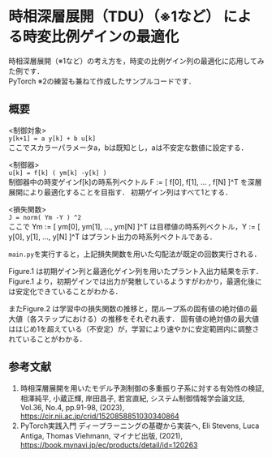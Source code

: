 # 時相深層展開（TDU）（※1など） による時変比例ゲインの最適化
時相深層展開（※1など）の考え方を，時変の比例ゲイン列の最適化に応用してみた例です．  
PyTorch ※2の練習も兼ねて作成したサンプルコードです．

## 概要
<制御対象>  
	```
		y[k+1] = a y[k] + b u[k]
	```  
ここでスカラーパラメータa，bは既知とし，aは不安定な数値に設定する．

<制御器>  
	```
		u[k] = f[k] ( ym[k] -y[k] )
	```  
制御器中の時変ゲインf[k]の時系列ベクトル F := [ f[0], f[1], ... , f[N] ]^T を深層展開により最適化することを目指す．
初期ゲイン列はすべて1とする．

<損失関数>  
	```
		J = norm( Ym -Y ) ^2
	```  
ここで Ym := [ ym[0], ym[1], ..., ym[N] ]^T は目標値の時系列ベクトル，Y := [ y[0], y[1], ..., y[N] ]^T はプラント出力の時系列ベクトルである．

`main.py`を実行すると，上記損失関数を用いた勾配法が既定の回数実行される．

Figure.1 は初期ゲイン列と最適化ゲイン列を用いたプラント入出力結果を示す．
Figure.1 より，初期ゲインでは出力が発散しているようすがわかり，最適化後には安定化できていることがわかる．

またFigure.2 は学習中の損失関数の推移と，閉ループ系の固有値の絶対値の最大値（各ステップにおける）の推移をそれぞれ表す．
固有値の絶対値の最大値ははじめ1を超えている（不安定）が，学習により速やかに安定範囲内に調整されていることがわかる．

## 参考文献
1. 時相深層展開を用いたモデル予測制御の多重振り子系に対する有効性の検証, 相澤純平, 小蔵正輝, 岸田昌子, 若宮直紀, システム制御情報学会論文誌, Vol.36, No.4, pp.91-98, (2023), https://cir.nii.ac.jp/crid/1520858851030340864
2. PyTorch実践入門 ディープラーニングの基礎から実装へ, Eli Stevens, Luca Antiga, Thomas Viehmann, マイナビ出版, (2021), https://book.mynavi.jp/ec/products/detail/id=120263
